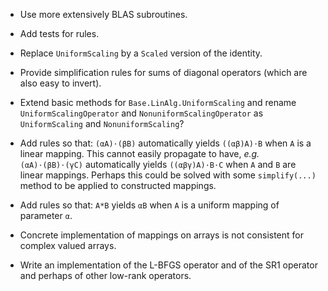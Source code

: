 * Use more extensively BLAS subroutines.

* Add tests for rules.

* Replace `UniformScaling` by a `Scaled` version of the identity.

* Provide simplification rules for sums of diagonal operators (which are also
  easy to invert).

* Extend basic methods for `Base.LinAlg.UniformScaling` and rename
  `UniformScalingOperator` and `NonuniformScalingOperator` as `UniformScaling`
  and `NonuniformScaling`?

* Add rules so that: `(αA)⋅(βB)` automatically yields `((αβ)A)⋅B` when `A` is a
  linear mapping.  This cannot easily propagate to have, *e.g.*
  `(αA)⋅(βB)⋅(γC)` automatically yields `((αβγ)A)⋅B⋅C` when `A` and `B` are
  linear mappings.  Perhaps this could be solved with some `simplify(...)`
  method to be applied to constructed mappings.

* Add rules so that: `A*B` yields `αB` when `A` is a uniform mapping of
  parameter `α`.

* Concrete implementation of mappings on arrays is not consistent for
  complex valued arrays.

* Write an implementation of the L-BFGS operator and of the SR1 operator and
  perhaps of other low-rank operators.
